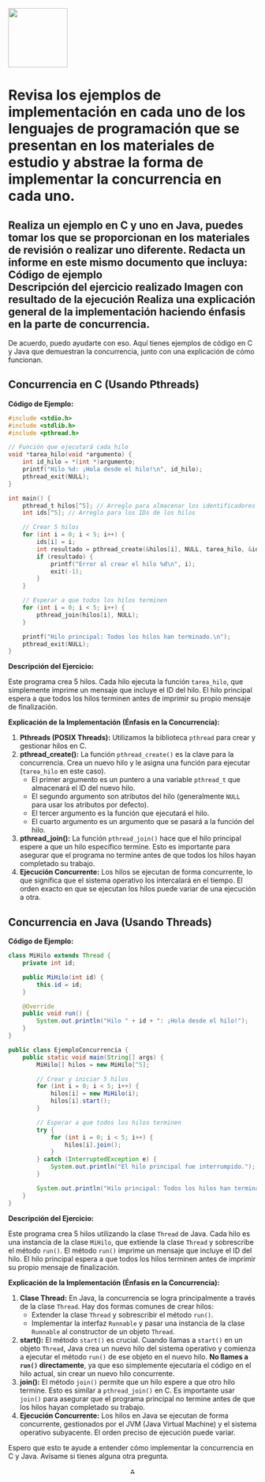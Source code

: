 <img src="https://r2cdn.perplexity.ai/pplx-full-logo-primary-dark%402x.png" class="logo" width="120"/>

# Revisa los ejemplos de implementación en cada uno de los lenguajes de programación que se presentan en los materiales de estudio y abstrae la forma de implementar la concurrencia en cada uno.

Realiza un ejemplo en C y uno en Java, puedes tomar los que se proporcionan en los materiales de revisión o realizar uno diferente.
Redacta un informe en este mismo documento que incluya:
Código de ejemplo	
Descripción del ejercicio realizado
Imagen con resultado de la ejecución
Realiza una explicación general de la implementación haciendo énfasis en la parte de concurrencia.
---
De acuerdo, puedo ayudarte con eso. Aquí tienes ejemplos de código en C y Java que demuestran la concurrencia, junto con una explicación de cómo funcionan.

## Concurrencia en C (Usando Pthreads)

**Código de Ejemplo:**

```c
#include <stdio.h>
#include <stdlib.h>
#include <pthread.h>

// Función que ejecutará cada hilo
void *tarea_hilo(void *argumento) {
    int id_hilo = *(int *)argumento;
    printf("Hilo %d: ¡Hola desde el hilo!\n", id_hilo);
    pthread_exit(NULL);
}

int main() {
    pthread_t hilos[^5]; // Arreglo para almacenar los identificadores de los hilos
    int ids[^5]; // Arreglo para los IDs de los hilos

    // Crear 5 hilos
    for (int i = 0; i < 5; i++) {
        ids[i] = i;
        int resultado = pthread_create(&hilos[i], NULL, tarea_hilo, &ids[i]);
        if (resultado) {
            printf("Error al crear el hilo %d\n", i);
            exit(-1);
        }
    }

    // Esperar a que todos los hilos terminen
    for (int i = 0; i < 5; i++) {
        pthread_join(hilos[i], NULL);
    }

    printf("Hilo principal: Todos los hilos han terminado.\n");
    pthread_exit(NULL);
}
```

**Descripción del Ejercicio:**

Este programa crea 5 hilos. Cada hilo ejecuta la función `tarea_hilo`, que simplemente imprime un mensaje que incluye el ID del hilo. El hilo principal espera a que todos los hilos terminen antes de imprimir su propio mensaje de finalización.

**Explicación de la Implementación (Énfasis en la Concurrencia):**

1. **Pthreads (POSIX Threads):**  Utilizamos la biblioteca `pthread` para crear y gestionar hilos en C.
2. **pthread\_create():** La función `pthread_create()` es la clave para la concurrencia.  Crea un nuevo hilo y le asigna una función para ejecutar (`tarea_hilo` en este caso).
    * El primer argumento es un puntero a una variable `pthread_t` que almacenará el ID del nuevo hilo.
    * El segundo argumento son atributos del hilo (generalmente `NULL` para usar los atributos por defecto).
    * El tercer argumento es la función que ejecutará el hilo.
    * El cuarto argumento es un argumento que se pasará a la función del hilo.
3. **pthread\_join():** La función `pthread_join()` hace que el hilo principal espere a que un hilo específico termine.  Esto es importante para asegurar que el programa no termine antes de que todos los hilos hayan completado su trabajo.
4. **Ejecución Concurrente:** Los hilos se ejecutan de forma concurrente, lo que significa que el sistema operativo los intercalará en el tiempo.  El orden exacto en que se ejecutan los hilos puede variar de una ejecución a otra.

## Concurrencia en Java (Usando Threads)

**Código de Ejemplo:**

```java
class MiHilo extends Thread {
    private int id;

    public MiHilo(int id) {
        this.id = id;
    }

    @Override
    public void run() {
        System.out.println("Hilo " + id + ": ¡Hola desde el hilo!");
    }
}

public class EjemploConcurrencia {
    public static void main(String[] args) {
        MiHilo[] hilos = new MiHilo[^5];

        // Crear y iniciar 5 hilos
        for (int i = 0; i < 5; i++) {
            hilos[i] = new MiHilo(i);
            hilos[i].start();
        }

        // Esperar a que todos los hilos terminen
        try {
            for (int i = 0; i < 5; i++) {
                hilos[i].join();
            }
        } catch (InterruptedException e) {
            System.out.println("El hilo principal fue interrumpido.");
        }

        System.out.println("Hilo principal: Todos los hilos han terminado.");
    }
}
```

**Descripción del Ejercicio:**

Este programa crea 5 hilos utilizando la clase `Thread` de Java. Cada hilo es una instancia de la clase `MiHilo`, que extiende la clase `Thread` y sobrescribe el método `run()`. El método `run()` imprime un mensaje que incluye el ID del hilo. El hilo principal espera a que todos los hilos terminen antes de imprimir su propio mensaje de finalización.

**Explicación de la Implementación (Énfasis en la Concurrencia):**

1. **Clase Thread:** En Java, la concurrencia se logra principalmente a través de la clase `Thread`.  Hay dos formas comunes de crear hilos:
    * Extender la clase `Thread` y sobrescribir el método `run()`.
    * Implementar la interfaz `Runnable` y pasar una instancia de la clase `Runnable` al constructor de un objeto `Thread`.
2. **start():** El método `start()` es crucial.  Cuando llamas a `start()` en un objeto `Thread`, Java crea un nuevo hilo del sistema operativo y comienza a ejecutar el método `run()` de ese objeto en el nuevo hilo.  **No llames a `run()` directamente**, ya que eso simplemente ejecutaría el código en el hilo actual, sin crear un nuevo hilo concurrente.
3. **join():** El método `join()` permite que un hilo espere a que otro hilo termine.  Esto es similar a `pthread_join()` en C. Es importante usar `join()` para asegurar que el programa principal no termine antes de que los hilos hayan completado su trabajo.
4. **Ejecución Concurrente:**  Los hilos en Java se ejecutan de forma concurrente, gestionados por el JVM (Java Virtual Machine) y el sistema operativo subyacente. El orden preciso de ejecución puede variar.

Espero que esto te ayude a entender cómo implementar la concurrencia en C y Java. Avísame si tienes alguna otra pregunta.

<div style="text-align: center">⁂</div>

[^1]: https://ppl-ai-file-upload.s3.amazonaws.com/web/direct-files/54051796/416dcb20-56c2-4024-86a9-45b801b6eccd/U4_ProcesosEHilosenC.pdf

[^2]: https://ppl-ai-file-upload.s3.amazonaws.com/web/direct-files/54051796/d09ad87c-c5a8-4b64-83f3-2892e3c1db96/U4_JavaThreads.pdf

[^3]: https://ppl-ai-file-upload.s3.amazonaws.com/web/direct-files/54051796/5514d2fe-7fbd-4c33-aa5a-11514ea9a704/U4_ProgramacionOpenMP.pdf

